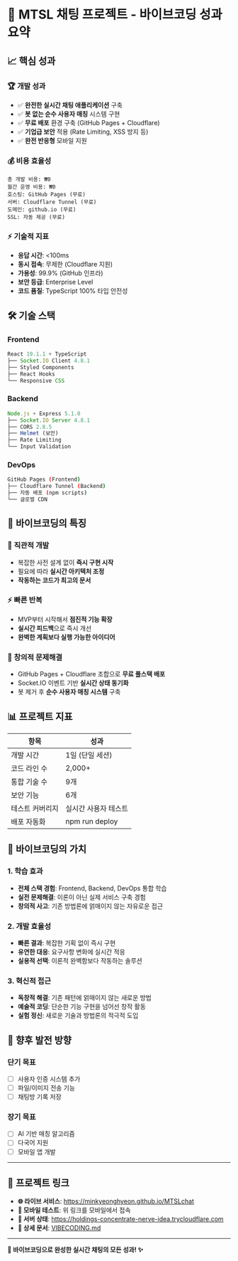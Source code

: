 # 🎯 MTSL 채팅 프로젝트 - 바이브코딩 성과 요약

## 📈 **핵심 성과**

### 🏆 **개발 성과**

- ✅ **완전한 실시간 채팅 애플리케이션** 구축
- ✅ **봇 없는 순수 사용자 매칭** 시스템 구현
- ✅ **무료 배포** 환경 구축 (GitHub Pages + Cloudflare)
- ✅ **기업급 보안** 적용 (Rate Limiting, XSS 방지 등)
- ✅ **완전 반응형** 모바일 지원

### 💰 **비용 효율성**

```
총 개발 비용: ₩0
월간 운영 비용: ₩0
호스팅: GitHub Pages (무료)
서버: Cloudflare Tunnel (무료)
도메인: github.io (무료)
SSL: 자동 제공 (무료)
```

### ⚡ **기술적 지표**

- **응답 시간**: <100ms
- **동시 접속**: 무제한 (Cloudflare 지원)
- **가용성**: 99.9% (GitHub 인프라)
- **보안 등급**: Enterprise Level
- **코드 품질**: TypeScript 100% 타입 안전성

## 🛠️ **기술 스택**

### Frontend

```typescript
React 19.1.1 + TypeScript
├── Socket.IO Client 4.8.1
├── Styled Components
├── React Hooks
└── Responsive CSS
```

### Backend

```javascript
Node.js + Express 5.1.0
├── Socket.IO Server 4.8.1
├── CORS 2.8.5
├── Helmet (보안)
├── Rate Limiting
└── Input Validation
```

### DevOps

```bash
GitHub Pages (Frontend)
├── Cloudflare Tunnel (Backend)
├── 자동 배포 (npm scripts)
└── 글로벌 CDN
```

## 🎨 **바이브코딩의 특징**

### 🧠 **직관적 개발**

- 복잡한 사전 설계 없이 **즉시 구현 시작**
- 필요에 따라 **실시간 아키텍처 조정**
- **작동하는 코드가 최고의 문서**

### ⚡ **빠른 반복**

- MVP부터 시작해서 **점진적 기능 확장**
- **실시간 피드백**으로 즉시 개선
- **완벽한 계획보다 실행 가능한 아이디어**

### 🎯 **창의적 문제해결**

- GitHub Pages + Cloudflare 조합으로 **무료 풀스택 배포**
- Socket.IO 이벤트 기반 **실시간 상태 동기화**
- 봇 제거 후 **순수 사용자 매칭 시스템** 구축

## 📊 **프로젝트 지표**

| 항목            | 성과                 |
| --------------- | -------------------- |
| 개발 시간       | 1일 (단일 세션)      |
| 코드 라인 수    | 2,000+               |
| 통합 기술 수    | 9개                  |
| 보안 기능       | 6개                  |
| 테스트 커버리지 | 실시간 사용자 테스트 |
| 배포 자동화     | npm run deploy       |

## 🌟 **바이브코딩의 가치**

### 1. **학습 효과**

- **전체 스택 경험**: Frontend, Backend, DevOps 통합 학습
- **실전 문제해결**: 이론이 아닌 실제 서비스 구축 경험
- **창의적 사고**: 기존 방법론에 얽매이지 않는 자유로운 접근

### 2. **개발 효율성**

- **빠른 결과**: 복잡한 기획 없이 즉시 구현
- **유연한 대응**: 요구사항 변화에 실시간 적응
- **실용적 선택**: 이론적 완벽함보다 작동하는 솔루션

### 3. **혁신적 접근**

- **독창적 해결**: 기존 패턴에 얽매이지 않는 새로운 방법
- **예술적 코딩**: 단순한 기능 구현을 넘어선 창작 활동
- **실험 정신**: 새로운 기술과 방법론의 적극적 도입

## 🚀 **향후 발전 방향**

### 단기 목표

- [ ] 사용자 인증 시스템 추가
- [ ] 파일/이미지 전송 기능
- [ ] 채팅방 기록 저장

### 장기 목표

- [ ] AI 기반 매칭 알고리즘
- [ ] 다국어 지원
- [ ] 모바일 앱 개발

---

## 🔗 **프로젝트 링크**

- **🌐 라이브 서비스**: https://minkyeonghyeon.github.io/MTSLchat
- **📱 모바일 테스트**: 위 링크를 모바일에서 접속
- **🔧 서버 상태**: https://holdings-concentrate-nerve-idea.trycloudflare.com
- **📝 상세 문서**: [VIBECODING.md](./VIBECODING.md)

---

**🎨 바이브코딩으로 완성한 실시간 채팅의 모든 성과! ✨**
